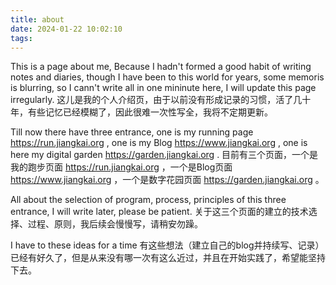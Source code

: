 ```yaml
---
title: about
date: 2024-01-22 10:02:10
tags:
---
```

This is a page about me, Because I hadn't formed a good habit of writing notes and diaries, though I have been to this world for years, some memoris is blurring, so I cann't write all in one mininute here, I will update this page irregularly.
这儿是我的个人介绍页，由于以前没有形成记录的习惯，活了几十年，有些记忆已经模糊了，因此很难一次性写全，我将不定期更新。

Till now there have three entrance, one is my running page https://run.jiangkai.org , one is my Blog https://www.jiangkai.org , one is here my digital garden https://garden.jiangkai.org .
目前有三个页面，一个是我的跑步页面 https://run.jiangkai.org ，一个是Blog页面 https://www.jiangkai.org ，一个是数字花园页面 https://garden.jiangkai.org 。

All about the selection of program, process, principles of this three entrance, I will write later, please be patient.
关于这三个页面的建立的技术选择、过程、原则，我后续会慢慢写，请稍安勿躁。

I have to these ideas for a time
有这些想法（建立自己的blog并持续写、记录）已经有好久了，但是从来没有哪一次有这么近过，并且在开始实践了，希望能坚持下去。